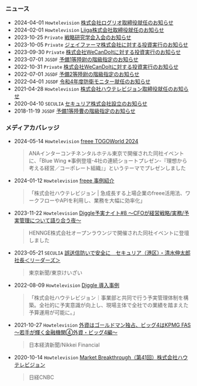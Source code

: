 ### ニュース ###

* 2024-04-01  `Howtelevision`  [株式会社ログリオ取締役就任のお知らせ](./2024-04-01.md)
* 2024-02-01  `Howtelevision`  [Liiga株式会社取締役就任のお知らせ](./2024-02-01.md)
* 2023-10-25  `Private`  [戦略研究学会入会のお知らせ](./2023-10-25.md)
* 2023-10-05  `Private`  [ジェイファーマ株式会社に対する投資実行のお知らせ](./2023-10-05.md)
* 2023-09-30  `Private`  [株式会社WeCanDoItに対する投資実行のお知らせ](./2023-09-30.md)
* 2023-07-01  `JGSDF`  [予備1等陸尉の階級指定のお知らせ](./2023-07-01.md)
* 2022-10-31  `Private`  [株式会社WeCanDoItに対する投資実行のお知らせ](./2022-10-31.md)
* 2022-07-01  `JGSDF`  [予備2等陸尉の階級指定のお知らせ](./2022-07-01.md)
* 2022-04-01  `JGSDF`  [令和4年度防衛モニター就任のお知らせ](./2022-04-01.md)
* 2021-04-28  `Howtelevision`  [株式会社ハウテレビジョン取締役就任のお知らせ](./2021-04-28.md)
* 2020-04-10  `SECULIA`  [セキュリア株式会社設立のお知らせ](./2020-04-10.md)
* 2018-11-19  `JGSDF`  [予備1等陸曹の階級指定のお知らせ](./2018-11-19.md)


### メディアカバレッジ ###
* 2024-05-14  `Howtelevision`  [freee TOGOWorld 2024](https://www.freee.co.jp/lp2/togo-world-2024/) 
    > ANAインターコンチネンタルホテル東京で開催された同社イベントに、「Blue Wing ※事例登壇-4社の連続ショートプレゼン-『理想から考える経営／コーポレート組織』」というテーマでプレゼンしました
* 2024-01-12  `Howtelevision`  [freee 事例紹介](https://www.freee.co.jp/cases/howtelevision/)
    > 「株式会社ハウテレビジョン | 急成長する上場企業のfreee活用法、ワークフローやAPIを利用し、業務を大幅に効率化」
* 2023-11-22  `Howtelevision`  [Diggle予実ナイト#8 ～CFOが経営戦略/実務/予実管理について語り合う夜～](https://diggle.jp/insights/events/20231122-yojitsu-night8/)
    > HENNGE株式会社オープンラウンジで開催された同社イベントに登壇しました
* 2023-05-21  `SECULIA`  [誤送信防いで安全に　セキュリア（港区）・清水伸太郎社長＜リーダーズ＞](https://www.tokyo-np.co.jp/article/251373)
    > 東京新聞/東京けいざい
* 2022-08-09  `Howtelevision`  [Diggle 導入事例](https://diggle.jp/case/howtelevision/)
    > 「株式会社ハウテレビジョン｜事業部と共同で行う予実管理体制を構築。全社的に予実意識が向上し、現場主体で全社での業績を踏まえた予算運用が可能に。」
* 2021-10-27 `Howtelevision`  [外資はゴールドマン独占、ビッグ4はKPMG FAS～若手が輝く金融機関④外資・ビッグ4編～](https://financial.nikkei.com/article/DGXZQOUB214Q40R21C21A0000000)
    > 日本経済新聞/Nikkei Financial
* 2020-10-14 `Howtelevision`  [Market Breakthrough（第41回）株式会社ハウテレビジョン](https://www.youtube.com/watch?v=qbCc6Xc3gro)
    > 日経CNBC
